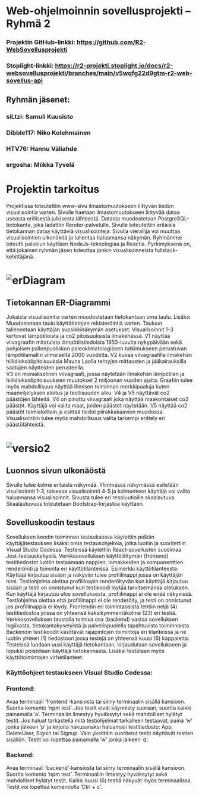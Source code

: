 # Web-ohjelmoinnin sovellusprojekti – Ryhmä 2

### Projektin GitHub-linkki: https://github.com/R2-WebSovellusprojekti
### Stoplight-linkki: https://r2-projekti.stoplight.io/docs/r2-websovellusprojekti/branches/main/v5wqfg22d9gtm-r2-web-sovellus-api

## Ryhmän jäsenet:

### siLtzi: Samuli Kuusisto
### Dibble117: Niko Kolehmainen
### HTV76: Hannu Väliahde
### ergosha: Miikka Tyvelä

# Projektin tarkoitus

Projektissa toteutettiin www-sivu ilmastomuutokseen liittyvän tiedon visualisointia varten. Sivulle haetaan ilmastomuutokseen liittyvää dataa useasta erillisestä julkisesta lähteestä. Datasta muodostetaan PostgreSQL-tietokanta, joka ladattiin Render-palvelulle. Sivulle toteutettiin erilaisia tietokannan dataa käyttäviä visualisointeja. Sivulla vierailija voi muuttaa visualisointien ulkonäköä ja tallentaa haluamansa näkymän. Ryhmämme toteutti palvelun käyttäen NodeJs-teknologiaa ja Reactia. Pyrkimyksenä on, että jokainen ryhmän jäsen toteuttaa jonkin visualisoinneista fullstack-kehittäjänä.


![erDiagram](https://user-images.githubusercontent.com/112494979/226402531-91ae8562-d370-4bb8-8386-ef670b6a5e57.PNG)
=======
                                                                          
## Tietokannan ER-Diagrammi

Jokaista visualisointia varten muodostetaan tietokantaan oma taulu. Lisäksi Muodostetaan taulu käyttätietojen rekisteröintiä varten. Tauluun tallennetaan käyttäjän suosikkinäkymän asetukset. 
Visualisoinnit 1-3 kertovat lämpötiloista ja co2 pitoisuuksista ilmakehässä. V1 näyttää viivagraafin mitatuista lämpötilatiedoista 1850-luvulta nykypäivään sekä pohjoisen pallonpuoliskon paleoklimatologiseen tutkimukseen perustuvan lämpötilamallin viimeiseltä 2000 vuodelta.
 V2 kuvaa viivagraafilla ilmakehän hiilidioksidipitoisuuksia Mauna Laolla tehtyjen mittausten ja jääkairauksilla saatujen näytteiden perusteella.  
 V3 on moniakselinen viivagraafi, jossa näytetään ilmakehän lämpötilan ja hiilidioksidipitoisuuksien muutokset 2 miljoonan vuoden ajalta. Graafiin tulee myös mahdollisuus näyttää ihmisen toiminnan merkkipaaluja kuten maanviljelyksen aloitus ja teollisuuden alku. 
 V4 ja V5 näyttävät co2 päästöjen lähteitä. V4 on pinottu viivagraafi joka näyttää maakohtaiset co2 päästöt.  Käyttäjä voi valita maat, joiden päästöt näytetään.
V5 näyttää co2 päästöt toimialoittain ja esittää tiedot piirakkakaavion muodossa.  Visualisointiin tulee myös mahdollisuus valita tarkempi erittely eri päästölähteistä.

![versio2](https://user-images.githubusercontent.com/112494979/226401937-72f1c8c7-6f6e-40b9-b7f1-24c72d4d8661.PNG)
=======

## Luonnos sivun ulkonäöstä

Sivulle tulee kolme erilaista näkymää. Ylimmässä näkymässä esitetään visulisoinnit 1-3, toisessa visualisoinnit 4-5 ja kolmenteen käyttäjä voi valita haluamansa visualisoinnit.  Sivusta tulee eri resoluutioille skaalautuva. Skaalautuvuus toteutetaan Bootstrap-kirjastoa käyttäen.

## Sovelluskoodin testaus

Sovelluksen koodin toiminnan testauksessa käytettiin pelkän käyttäjätestauksen lisäksi omia testausohjelmia, jotka luotiin ja suoritettiin Visual Studio Codessa. Testeissä käytettiin React-sovellusten suosimaa Jest-testauskehystä. 
Verkkosovelluksen käyttöliittymän (frontend) testitiedostot luotiin testaamaan nappien, lomakkeiden ja komponenttien renderöinti ja toiminta eri käyttötilanteissa.
Esimerkki käyttötilanteesta: Käyttäjä kirjautuu sisään ja näkyviin tulee profiilinappi jossa on käyttäjän nimi. Testiohjelma olettaa profiilinapin renderöityvän kun käyttäjä kirjautuu sisään ja testi on onnistunut kun testikoodi löytää tarvitsemansa oletuksen. Kun käyttäjä kirjautuu ulos sovelluksesta, profiilinappi ei ole enää näkyvissä. Testiohjelma olettaa että profiilinappi ei ole renderöity, ja testi on onnistunut jos profiilinappia ei löydy.
Frontendin eri toimintaosista tehtiin neljä (4) testitiedostoa joissa on yhteensä kaksikymmentäkolme (23) eri testiä.
Verkkosovelluksen taustalla toimiva osa (backend) vastaa sovelluksen logiikasta, tietokantakyselyistä ja palvelinpuolella tapahtuvista toiminnoista. Backendin testikoodit käsittävät rajapintojen toimintoja eri tilanteissa ja ne luotiin yhteen (1) tiedostoon jossa testejä on yhteensä kuusi (6) kappaletta.
Testeissä luodaan uusi käyttäjä tietokantaan, kirjaudutaan sovellukseen ja lopuksi poistetaan käyttäjä tietokannasta. Lisäksi testataan myös käyttötoimintojen virhetilanteet.

### Käyttöohjeet testaukseen Visual Studio Codessa:
### Frontend:
Avaa terminaali ’frontend’-kansiosta tai siirry terminaalin sisällä kansioon.
Suorita komento ’npm test’. Jos testit eivät käynnisty suoraan, suorita kaikki painamalla ’a’. Terminaaliin ilmestyy hyväksytyt sekä mahdolliset hylätyt testit.
Jos haluat tarkastella mitä testiohjelmat tarkalleen testaavat, paina ’w’ jonka jälkeen ’p’ ja kirjoita hakusanaksi haluamasi testitiedosto: App, DeleteUser, Signin tai Signup. Vain yksittäin suoritetut testit näyttävät testien sisällön.
Testit voi lopettaa painamalla ’w’ jonka jälkeen ’q’.

### Backend:
Avaa terminaali ’backend’-kansiosta tai siirry terminaalin sisällä kansioon.
Suorita komento ’npm test’. Terminaaliin ilmestyy hyväksytyt sekä mahdolliset hylätyt testit. Kaikki kuusi (6) testiä näkyvät myös terminaalissa.
Testit voi lopettaa komennolla ’Ctrl + c’.

